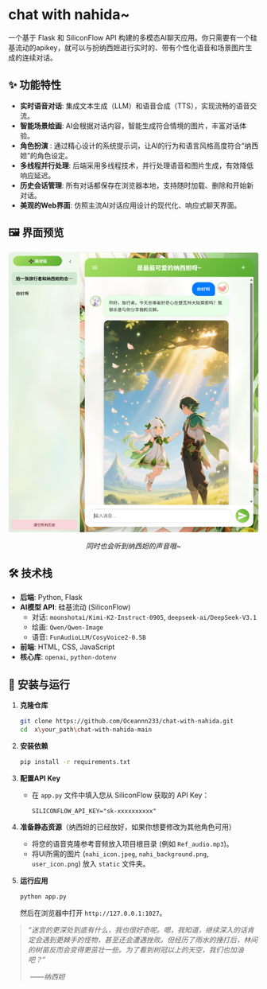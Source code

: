 # chat with nahida~

一个基于 Flask 和 SiliconFlow API 构建的多模态AI聊天应用。你只需要有一个硅基流动的apikey，就可以与扮纳西妲进行实时的、带有个性化语音和场景图片生成的连续对话。

## ✨ 功能特性

- **实时语音对话**: 集成文本生成（LLM）和语音合成（TTS），实现流畅的语音交流。
- **智能场景绘画**: AI会根据对话内容，智能生成符合情境的图片，丰富对话体验。
- **角色扮演** : 通过精心设计的系统提示词，让AI的行为和语言风格高度符合“纳西妲”的角色设定。
- **多线程并行处理**: 后端采用多线程技术，并行处理语音和图片生成，有效降低响应延迟。
- **历史会话管理**: 所有对话都保存在浏览器本地，支持随时加载、删除和开始新对话。
- **美观的Web界面**: 仿照主流AI对话应用设计的现代化、响应式聊天界面。

## 🖼️ 界面预览

![应用主界面](screenshots/1.png)
*<p align="center">同时也会听到纳西妲的声音哦~</p>*

## 🛠️ 技术栈

- **后端**: Python, Flask
- **AI模型 API**: 硅基流动 (SiliconFlow)
  - 对话: `moonshotai/Kimi-K2-Instruct-0905`, `deepseek-ai/DeepSeek-V3.1`
  - 绘画: `Qwen/Qwen-Image`
  - 语音: `FunAudioLLM/CosyVoice2-0.5B`
- **前端**: HTML, CSS, JavaScript 
- **核心库**: `openai`, `python-dotenv`

## 🚀 安装与运行

1. **克隆仓库**

   ```bash
   git clone https://github.com/Oceannn233/chat-with-nahida.git
   cd  x\your_path\chat-with-nahida-main
   ```

2. **安装依赖**

   ```bash
   pip install -r requirements.txt
   ```

3. **配置API Key**

   - 在 `app.py` 文件中填入您从 SiliconFlow 获取的 API Key：

     ```
     SILICONFLOW_API_KEY="sk-xxxxxxxxxx"
     ```

4. **准备静态资源**（纳西妲的已经放好，如果你想要修改为其他角色可用）

   - 将您的语音克隆参考音频放入项目根目录 (例如 `Ref_audio.mp3`)。
   - 将UI所需的图片 (`nahi_icon.jpeg`, `nahi_background.png`, `user_icon.png`) 放入 `static` 文件夹。

5. **运行应用**

   ```bash
   python app.py
   ```

   然后在浏览器中打开 `http://127.0.0.1:1027`。

   

> *“迷宫的更深处到底有什么，我也很好奇呢。嗯，我知道，继续深入的话肯定会遇到更棘手的怪物，甚至还会遭遇挫败。但经历了雨水的捶打后，林间的树苗反而会变得更茁壮一些。为了看到树冠以上的天空，我们也加油吧？”*
>
> ​                                                                                                                                                                                                                                                   *——纳西妲*
